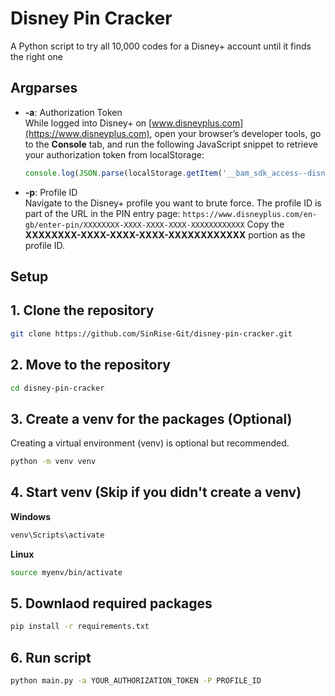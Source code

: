 # Disney Pin Cracker 
A Python script to try all 10,000 codes for a Disney+ account until it finds the right one

## Argparses 
* **-a**: Authorization Token <br>
  While logged into Disney+ on [www.disneyplus.com](https://www.disneyplus.com), open your browser’s developer tools, go to the **Console** tab, and run the following JavaScript snippet to retrieve your authorization token from localStorage:
  ```javascript
  console.log(JSON.parse(localStorage.getItem('__bam_sdk_access--disney-svod-3d9324fc_prod')).context.token);
  ```
* **-p**: Profile ID <br>
  Navigate to the Disney+ profile you want to brute force. The profile ID is part of the URL in the PIN entry page:
  `https://www.disneyplus.com/en-gb/enter-pin/XXXXXXXX-XXXX-XXXX-XXXX-XXXXXXXXXXXX`
  Copy the **XXXXXXXX-XXXX-XXXX-XXXX-XXXXXXXXXXXX** portion as the profile ID.

## Setup

## 1. Clone the repository
```bash
git clone https://github.com/SinRise-Git/disney-pin-cracker.git
```
## 2. Move to the repository 
```bash
cd disney-pin-cracker
```
## 3. Create a venv for the packages (Optional)
Creating a virtual environment (venv) is optional but recommended.
```bash
python -m venv venv
```
## 4. Start venv (Skip if you didn't create a venv)
**Windows**
```bash
venv\Scripts\activate
```
**Linux**
```bash
source myenv/bin/activate
```
## 5. Downlaod required packages 
```bash 
pip install -r requirements.txt
```
## 6. Run script
```bash 
python main.py -a YOUR_AUTHORIZATION_TOKEN -P PROFILE_ID
```

